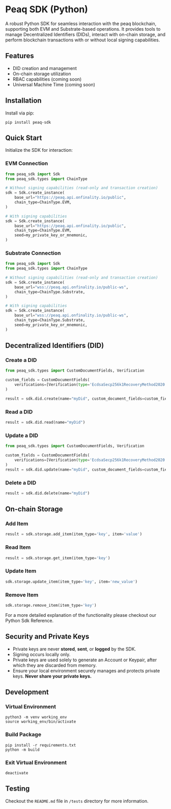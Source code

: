 # Peaq SDK (Python)

A robust Python SDK for seamless interaction with the peaq blockchain, supporting both EVM and Substrate-based operations. It provides tools to manage Decentralized Identifiers (DIDs), interact with on-chain storage, and perform blockchain transactions with or without local signing capabilities.

## Features
- DID creation and management
- On-chain storage utilization
- RBAC capabilities (coming soon)
- Universal Machine Time (coming soon)

## Installation
Install via pip:
```
pip install peaq-sdk
```

## Quick Start
Initialize the SDK for interaction:
### EVM Connection
```python
from peaq_sdk import Sdk
from peaq_sdk.types import ChainType

# Without signing capabilities (read-only and transaction creation)
sdk = Sdk.create_instance(
    base_url="https://peaq.api.onfinality.io/public",
    chain_type=ChainType.EVM,
)

# With signing capabilities
sdk = Sdk.create_instance(
    base_url="https://peaq.api.onfinality.io/public",
    chain_type=ChainType.EVM,
    seed=my_private_key_or_mnemonic,
)
```
### Substrate Connection
```python
from peaq_sdk import Sdk
from peaq_sdk.types import ChainType

# Without signing capabilities (read-only and transaction creation)
sdk = Sdk.create_instance(
    base_url="wss://peaq.api.onfinality.io/public-ws",
    chain_type=ChainType.Substrate,
)

# With signing capabilities
sdk = Sdk.create_instance(
    base_url="wss://peaq.api.onfinality.io/public-ws",
    chain_type=ChainType.Substrate,
    seed=my_private_key_or_mnemonic,
)
```

## Decentralized Identifiers (DID)
### Create a DID
```python
from peaq_sdk.types import CustomDocumentFields, Verification

custom_fields = CustomDocumentFields(
    verifications=[Verification(type='EcdsaSecp256k1RecoveryMethod2020')]
)

result = sdk.did.create(name="myDid", custom_document_fields=custom_fields)
```
### Read a DID
```python
result = sdk.did.read(name="myDid")
```
### Update a DID
```python
from peaq_sdk.types import CustomDocumentFields, Verification

custom_fields = CustomDocumentFields(
    verifications=[Verification(type='EcdsaSecp256k1RecoveryMethod2020')]
)
result = sdk.did.update(name="myDid", custom_document_fields=custom_fields)
```
### Delete a DID
```python
result = sdk.did.delete(name="myDid")
```

## On-chain Storage
### Add Item
```python
result = sdk.storage.add_item(item_type='key', item='value')
```
### Read Item
```python
result = sdk.storage.get_item(item_type='key')
```
### Update Item
```python
sdk.storage.update_item(item_type='key', item='new_value')
```
### Remove Item
```python
sdk.storage.remove_item(item_type='key')
```

For a more detailed explanation of the functionality please checkout our Python Sdk Reference.

## Security and Private Keys
- Private keys are never **stored**, **sent**, or **logged** by the SDK.
- Signing occurs locally only.
- Private keys are used solely to generate an Account or Keypair, after which they are discarded from memory.
- Ensure your local environment securely manages and protects private keys. **Never share your private keys.**


## Development
### Virtual Environment
```
python3 -m venv working_env
source working_env/bin/activate
```
### Build Package
```
pip install -r requirements.txt
python -m build
```
### Exit Virtual Environment
```
deactivate
```

## Testing
Checkout the `README.md` file in `/tests` directory for more information.